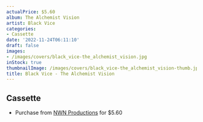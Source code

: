 ```yaml
---
actualPrice: $5.60
album: The Alchemist Vision
artist: Black Vice
categories:
- Cassette
date: '2022-11-24T06:11:10'
draft: false
images:
- /images/covers/black_vice-the_alchemist_vision.jpg
inStock: true
thumbnailImage: /images/covers/black_vice-the_alchemist_vision-thumb.jpg
title: Black Vice - The Alchemist Vision
---
```


## Cassette
* Purchase from [NWN Productions](http://shop.nwnprod.com/index.php?route=product/product&path=73&product_id=17347&sort=pd.name&order=ASC) for $5.60

